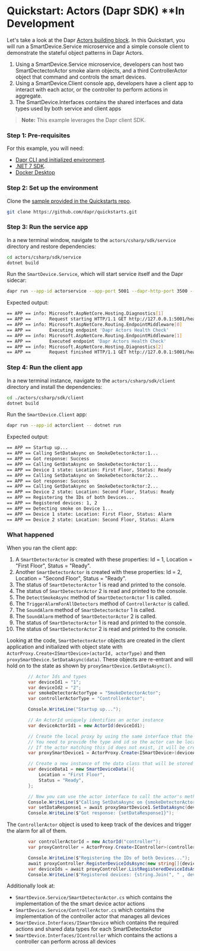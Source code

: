 # Quickstart: Actors (Dapr SDK) **In Development

Let's take a look at the Dapr [Actors building block](https://docs.dapr.io/developing-applications/building-blocks/actors/actors-overview/). In this Quickstart, you will run a SmartDevice.Service microservice and a simple console client to demonstrate the stateful object patterns in Dapr Actors.  
1. Using a SmartDevice.Service microservice, developers can host two SmartDectectorActor smoke alarm objects, and a third ControllerActor object that command and controls the smart devices.  
2. Using a SmartDevice.Client console app, developers have a client app to interact with each actor, or the controller to perform actions in aggregate. 
3. The SmartDevice.Interfaces contains the shared interfaces and data types used by both service and client apps

> **Note:** This example leverages the Dapr client SDK.  


### Step 1: Pre-requisites

For this example, you will need:

- [Dapr CLI and initialized environment](https://docs.dapr.io/getting-started).
- [.NET 7 SDK](https://dotnet.microsoft.com/download).
- [Docker Desktop](https://www.docker.com/products/docker-desktop)

### Step 2: Set up the environment

Clone the [sample provided in the Quickstarts repo](https://github.com/dapr/quickstarts/tree/master/workflows).

```bash
git clone https://github.com/dapr/quickstarts.git
```

### Step 3: Run the service app

In a new terminal window, navigate to the `actors/csharp/sdk/service` directory and restore dependencies:

```bash
cd actors/csharp/sdk/service
dotnet build
```

Run the `SmartDevice.Service`, which will start service itself and the Dapr sidecar:

```bash
dapr run --app-id actorservice --app-port 5001 --dapr-http-port 3500 --components-path ../../../resources -- dotnet run --urls=http://localhost:5001/
```

Expected output:

```bash
== APP == info: Microsoft.AspNetCore.Hosting.Diagnostics[1]
== APP ==       Request starting HTTP/1.1 GET http://127.0.0.1:5001/healthz - -
== APP == info: Microsoft.AspNetCore.Routing.EndpointMiddleware[0]
== APP ==       Executing endpoint 'Dapr Actors Health Check'
== APP == info: Microsoft.AspNetCore.Routing.EndpointMiddleware[1]
== APP ==       Executed endpoint 'Dapr Actors Health Check'
== APP == info: Microsoft.AspNetCore.Hosting.Diagnostics[2]
== APP ==       Request finished HTTP/1.1 GET http://127.0.0.1:5001/healthz - - - 200 - text/plain 5.2599ms
```

### Step 4: Run the client app

In a new terminal instance, navigate to the `actors/csharp/sdk/client` directory and install the dependencies:

```bash
cd ./actors/csharp/sdk/client
dotnet build
```

Run the `SmartDevice.Client` app:

```bash
dapr run --app-id actorclient -- dotnet run
```

Expected output:

```bash
== APP == Startup up...
== APP == Calling SetDataAsync on SmokeDetectorActor:1...
== APP == Got response: Success
== APP == Calling GetDataAsync on SmokeDetectorActor:1...
== APP == Device 1 state: Location: First Floor, Status: Ready
== APP == Calling SetDataAsync on SmokeDetectorActor:2...
== APP == Got response: Success
== APP == Calling GetDataAsync on SmokeDetectorActor:2...
== APP == Device 2 state: Location: Second Floor, Status: Ready
== APP == Registering the IDs of both Devices...
== APP == Registered devices: 1, 2
== APP == Detecting smoke on Device 1...
== APP == Device 1 state: Location: First Floor, Status: Alarm
== APP == Device 2 state: Location: Second Floor, Status: Alarm
```

### What happened

When you ran the client app:

1. A `SmartDetectorActor` is created with these properties: Id = 1, Location = "First Floor", Status = "Ready".
2. Another `SmartDetectorActor` is created with these properties: Id = 2, Location = "Second Floor", Status = "Ready".
3. The status of `SmartDetectorActor` 1 is read and printed to the console.
4. The status of `SmartDetectorActor` 2 is read and printed to the console.
5. The `DetectSmokeAsync` method of `SmartDetectorActor` 1 is called.
6. The `TriggerAlarmForAllDetectors` method of `ControllerActor` is called.
7. The `SoundAlarm` method of `SmartDetectorActor` 1 is called.
8. The `SoundAlarm` method of `SmartDetectorActor` 2 is called.
9. The status of `SmartDetectorActor` 1 is read and printed to the console.
10. The status of `SmartDetectorActor` 2 is read and printed to the console.

Looking at the code, `SmartDetectorActor` objects are created in the client application and initialized with object state with `ActorProxy.Create<ISmartDevice>(actorId, actorType)` and then `proxySmartDevice.SetDataAsync(data)`.  These objects are re-entrant and will hold on to the state as shown by `proxySmartDevice.GetDataAsync()`.

```csharp
        // Actor Ids and types
        var deviceId1 = "1";
        var deviceId2 = "2";
        var smokeDetectorActorType = "SmokeDetectorActor";
        var controllerActorType = "ControllerActor";

        Console.WriteLine("Startup up...");

        // An ActorId uniquely identifies an actor instance
        var deviceActorId1 = new ActorId(deviceId1);

        // Create the local proxy by using the same interface that the service implements.
        // You need to provide the type and id so the actor can be located. 
        // If the actor matching this id does not exist, it will be created
        var proxySmartDevice1 = ActorProxy.Create<ISmartDevice>(deviceActorId1, smokeDetectorActorType);

        // Create a new instance of the data class that will be stored in the actor
        var deviceData1 = new SmartDeviceData(){
            Location = "First Floor",
            Status = "Ready",
        };

        // Now you can use the actor interface to call the actor's methods.
        Console.WriteLine($"Calling SetDataAsync on {smokeDetectorActorType}:{deviceActorId1}...");
        var setDataResponse1 = await proxySmartDevice1.SetDataAsync(deviceData1);
        Console.WriteLine($"Got response: {setDataResponse1}");
```

The `ControllerActor` object is used to keep track of the devices and trigger the alarm for all of them.

```csharp
        var controllerActorId = new ActorId("controller");
        var proxyController = ActorProxy.Create<IController>(controllerActorId, controllerActorType);

        Console.WriteLine($"Registering the IDs of both Devices...");
        await proxyController.RegisterDeviceIdsAsync(new string[]{deviceId1, deviceId2});
        var deviceIds = await proxyController.ListRegisteredDeviceIdsAsync();
        Console.WriteLine($"Registered devices: {string.Join(", " , deviceIds)}");
```

Additionally look at:

- `SmartDevice.Service/SmartDetectorActor.cs` which contains the implementation of the the smart device actor actions
- `SmartDevice.Service/ControllerActor.cs` which contains the implementation of the controller actor that manages all devices
- `SmartDevice.Interfaces/ISmartDevice` which contains the required actions and shared data types for each SmartDetectorActor
- `SmartDevice.Interfaces/IController` which contains the actions a controller can perform across all devices
